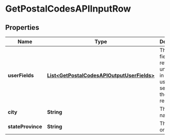 

# GetPostalCodesAPIInputRow


## Properties

Name | Type | Description | Notes
------------ | ------------- | ------------- | -------------
**userFields** | [**List&lt;GetPostalCodesAPIOutputUserFields&gt;**](GetPostalCodesAPIOutputUserFields.md) | These fields are returned, unmodified, in the user_fields section of the response. |  [optional]
**city** | **String** | The city name. |  [optional]
**stateProvince** | **String** | The state or province. |  [optional]



